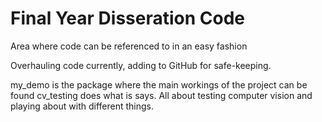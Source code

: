 # Final Year Disseration Code
Area where code can be referenced to in an easy fashion

Overhauling code currently, adding to GitHub for safe-keeping.

my_demo is the package where the main workings of the project can be found
cv_testing does what is says. All about testing computer vision and playing about with different things.

